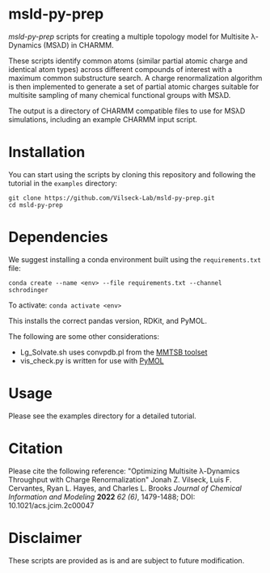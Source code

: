 # msld-py-prep

*msld-py-prep* scripts for creating a multiple topology model for Multisite λ-Dynamics (MSλD) in CHARMM. 

These scripts identify common atoms (similar partial atomic charge and identical atom types) across different compounds of interest with a maximum common substructure search. A charge renormalization algorithm is then implemented to generate a set of partial atomic charges suitable for multisite sampling of many chemical functional groups with MSλD. 

The output is a directory of CHARMM compatible files to use for MSλD simulations, including an example CHARMM input script. 


# Installation 
You can start using the scripts by cloning this repository and following the tutorial in the `examples` directory:

`git clone https://github.com/Vilseck-Lab/msld-py-prep.git`<br>
`cd msld-py-prep`


# Dependencies
We suggest installing a conda environment built using the `requirements.txt` file:

`conda create --name <env> --file requirements.txt --channel schrodinger`<br>

To activate:
`conda activate <env>`

This installs the correct pandas version, RDKit, and PyMOL. 

The following are some other considerations:

- Lg_Solvate.sh uses convpdb.pl from the [MMTSB toolset](https://github.com/mmtsb/toolset) <br>
- vis_check.py is written for use with [PyMOL](https://github.com/schrodinger/pymol-open-source) <br>

# Usage
Please see the examples directory for a detailed tutorial.

# Citation
Please cite the following reference:
"Optimizing Multisite λ-Dynamics Throughput with Charge Renormalization"
Jonah Z. Vilseck, Luis F. Cervantes, Ryan L. Hayes, and Charles L. Brooks
*Journal of Chemical Information and Modeling* **2022** *62 (6)*, 1479-1488;
DOI: 10.1021/acs.jcim.2c00047 

# Disclaimer
These scripts are provided as is and are subject to future modification.
